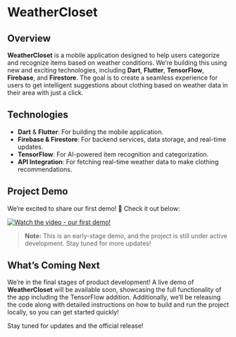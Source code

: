 # WeatherCloset

## Overview
**WeatherCloset** is a mobile application designed to help users categorize and recognize items based on weather conditions. We’re building this using new and exciting technologies, including **Dart**, **Flutter**, **TensorFlow**, **Firebase**, and **Firestore**. The goal is to create a seamless experience for users to get intelligent suggestions about clothing based on weather data in their area with just a click.

## Technologies
- **Dart** & **Flutter**: For building the mobile application.
- **Firebase & Firestore**: For backend services, data storage, and real-time updates.
- **TensorFlow**: For AI-powered item recognition and categorization.
- **API Integration**: For fetching real-time weather data to make clothing recommendations.

## Project Demo

We’re excited to share our first demo! 🎉 Check it out below:

[![Watch the video - our first demo!](https://img.youtube.com/vi/BxALO3yGrZk/maxresdefault.jpg)](https://www.youtube.com/watch?v=BxALO3yGrZk&ab_channel=LanaPinjic)

> **Note:** This is an early-stage demo, and the project is still under active development. Stay tuned for more updates!

## What’s Coming Next

We’re in the final stages of product development! A live demo of **WeatherCloset** will be available soon, showcasing the full functionality of the app including the TensorFlow addition. Additionally, we’ll be releasing the code along with detailed instructions on how to build and run the project locally, so you can get started quickly!

Stay tuned for updates and the official release!
